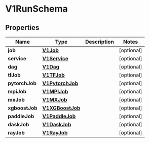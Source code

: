 

# V1RunSchema


## Properties

| Name | Type | Description | Notes |
|------------ | ------------- | ------------- | -------------|
|**job** | [**V1Job**](V1Job.md) |  |  [optional] |
|**service** | [**V1Service**](V1Service.md) |  |  [optional] |
|**dag** | [**V1Dag**](V1Dag.md) |  |  [optional] |
|**tfJob** | [**V1TFJob**](V1TFJob.md) |  |  [optional] |
|**pytorchJob** | [**V1PytorchJob**](V1PytorchJob.md) |  |  [optional] |
|**mpiJob** | [**V1MPIJob**](V1MPIJob.md) |  |  [optional] |
|**mxJob** | [**V1MXJob**](V1MXJob.md) |  |  [optional] |
|**xgboostJob** | [**V1XGBoostJob**](V1XGBoostJob.md) |  |  [optional] |
|**paddleJob** | [**V1PaddleJob**](V1PaddleJob.md) |  |  [optional] |
|**daskJob** | [**V1DaskJob**](V1DaskJob.md) |  |  [optional] |
|**rayJob** | [**V1RayJob**](V1RayJob.md) |  |  [optional] |




